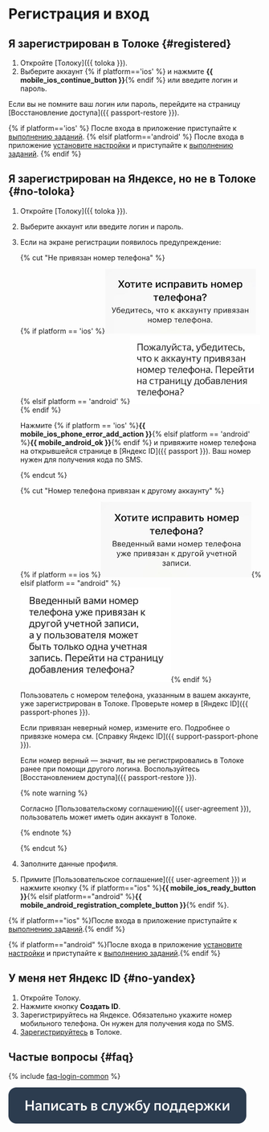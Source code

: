 # Регистрация и вход

## Я зарегистрирован в Толоке {#registered}

1. Откройте [Толоку]({{ toloka }}).
1. Выберите аккаунт {% if platform=='ios' %} и нажмите **{{ mobile_ios_continue_button }}**{% endif %} или введите логин и пароль.

Если вы не помните ваш логин или пароль, перейдите на страницу [Восстановление доступа]({{ passport-restore }}).

{% if platform=='ios' %}
После входа в приложение приступайте к [выполнению заданий](tasks.md).
{% elsif platform=='android' %}
После входа в приложение [установите настройки](settings.md) и приступайте к [выполнению заданий](tasks.md).
{% endif %}

## Я зарегистрирован на Яндексе, но не в Толоке {#no-toloka}

1. Откройте [Толоку]({{ toloka }}).
1. Выберите аккаунт или введите логин и пароль.
1. Если на экране регистрации появилось предупреждение:

    {% cut "Не привязан номер телефона" %}

	{% if platform == 'ios' %}![](assets/mail_warning_ios.png){% elsif platform == 'android' %}![](assets/mail_warning_android.png){% endif %}

    Нажмите {% if platform == 'ios' %}**{{ mobile_ios_phone_error_add_action }}**{% elsif platform == 'android' %}**{{ mobile_android_ok }}**{% endif %} и привяжите номер телефона на открывшейся странице в [Яндекс ID]({{ passport }}). Ваш номер нужен для получения кода по SMS.

	{% endcut %}

	{% cut "Номер телефона привязан к другому аккаунту" %}

	{% if platform == ios %}![](assets/phone_warning_ios.png){% elsif platform == "android" %}![](assets/phone_warning_android.png){% endif %}

    Пользователь с номером телефона, указанным в вашем аккаунте, уже зарегистрирован в Толоке. Проверьте номер в [Яндекс ID]({{ passport-phones }}).

    Если привязан неверный номер, измените его. Подробнее о привязке номера см. [Справку Яндекс ID]({{ support-passport-phone }}).

    Если номер верный — значит, вы не регистрировались в Толоке ранее при помощи другого логина. Воспользуйтесь [Восстановлением доступа]({{ passport-restore }}).

    {% note warning %}

    Согласно [Пользовательскому соглашению]({{ user-agreement }}), пользователь может иметь один аккаунт в Толоке.

    {% endnote %}

	{% endcut %}

1. Заполните данные профиля.

1. Примите [Пользовательское соглашение]({{ user-agreement }}) и нажмите кнопку {% if platform=="ios" %}**{{ mobile_ios_ready_button }}**{% elsif platform=="android" %}**{{ mobile_android_registration_complete_button }}**{% endif %}.

{% if platform=="ios" %}После входа в приложение приступайте к [выполнению заданий](tasks.md).{% endif %}

{% if platform=="android" %}После входа в приложение [установите настройки](settings.md) и приступайте к [выполнению заданий](tasks.md).{% endif %}

## У меня нет Яндекс ID {#no-yandex}

1. Откройте Толоку.
1. Нажмите кнопку **Создать ID**.
1. Зарегистрируйтесь на Яндексе. Обязательно укажите номер мобильного телефона. Он нужен для получения кода по SMS.
1. [Зарегистрируйтесь](#no-toloka) в Толоке.


## Частые вопросы {#faq}

{% include [faq-login-common](_includes/register/id-faq/login-common.md) %}

[![](assets/buttons/contact-support.svg)](troubleshooting/troubleshooting.md#registration)

